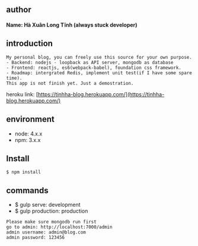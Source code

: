 ## author
#### Name: Hà Xuân Long Tĩnh (always stuck developer)

## introduction
```
My personal blog, you can freely use this source for your own purpose.
- Backend: nodejs - loopback as API server, mongodb as database
- Frontend: reactjs, es6(webpack-babel), foundation css framework.
- Roadmap: intergrated Redis, implement unit test(if I have some spare time).
This app is not finish yet. Just a demostration.
```
heroku link: [https://tinhha-blog.herokuapp.com/](https://tinhha-blog.herokuapp.com/)
## environment
- node: 4.x.x
- npm: 3.x.x

## Install
```
$ npm install
```

## commands
- $ gulp serve: development
- $ gulp production: production
```
Please make sure mongodb run first
go to admin: http://localhost:7000/admin
admin username: admin@blog.com
admin password: 123456
```
